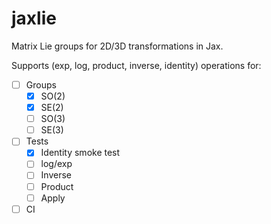 # jaxlie

Matrix Lie groups for 2D/3D transformations in Jax.

Supports (exp, log, product, inverse, identity) operations for:

-[ ] Groups
    - [x] SO(2)
    - [x] SE(2)
    - [ ] SO(3)
    - [ ] SE(3)
- [ ] Tests
    - [x] Identity smoke test
    - [ ] log/exp
    - [ ] Inverse
    - [ ] Product
    - [ ] Apply
- [ ] CI
